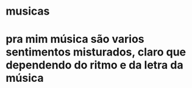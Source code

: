 # musicas
<h1>pra mim música são varios sentimentos misturados, claro que dependendo do ritmo e da letra da música